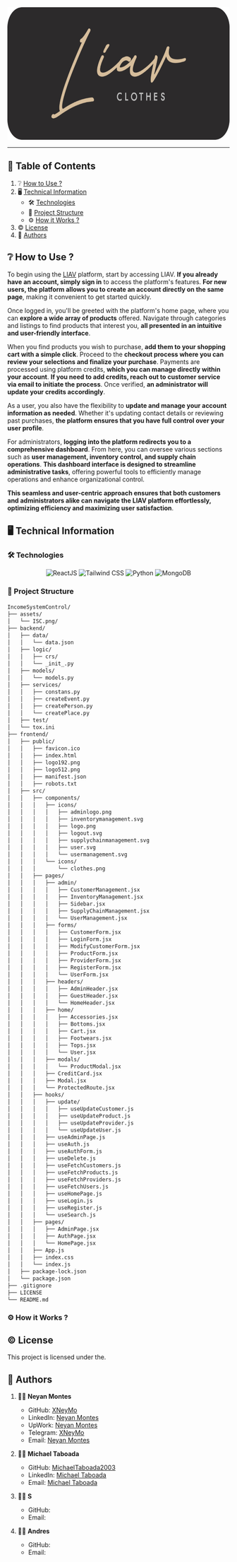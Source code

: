 <div align='center'>
    <img id='theme' src='https://github.com/XNeyMo/Liav/blob/main/assets/Liav.png' height='300px' alt='Logo' />
</div>

---

## :scroll: Table of Contents

1. :grey_question: [How to Use ?](#how-to-use)
2. :desktop_computer: [Technical Information](#technical-information)
    - :hammer_and_wrench: [Technologies](#technologies)
    - :open_file_folder: [Project Structure](#project-structure)
    - :gear: [How it Works ?](#how-it-works)
3. :copyright: [License](#license)
4. :wave: [Authors](#authors)

## <a name="how-to-use"> :grey_question: How to Use ?</a>

To begin using the [LIAV](https://liav.netlify.app) platform, start by accessing LIAV. **If you already have an account, simply sign in** to access the platform's features. **For new users, the platform allows you to create an account directly on the same page**, making it convenient to get started quickly.

Once logged in, you'll be greeted with the platform's home page, where you can **explore a wide array of products** offered. Navigate through categories and listings to find products that interest you, **all presented in an intuitive and user-friendly interface**.

When you find products you wish to purchase, **add them to your shopping cart with a simple click**. Proceed to the **checkout process where you can review your selections and finalize your purchase**. Payments are processed using platform credits, **which you can manage directly within your account**. **If you need to add credits, reach out to customer service via email to initiate the process**. Once verified, **an administrator will update your credits accordingly**.

As a user, you also have the flexibility to **update and manage your account information as needed**. Whether it's updating contact details or reviewing past purchases, **the platform ensures that you have full control over your user profile**.

For administrators, **logging into the platform redirects you to a comprehensive dashboard**. From here, you can oversee various sections such as **user management, inventory control, and supply chain operations**. **This dashboard interface is designed to streamline administrative tasks**, offering powerful tools to efficiently manage operations and enhance organizational control.

**This seamless and user-centric approach ensures that both customers and administrators alike can navigate the LIAV platform effortlessly, optimizing efficiency and maximizing user satisfaction**.

## <a name="technical-information"> :desktop_computer: Technical Information</a>

### <a name="technologies"> :hammer_and_wrench: Technologies</a>

<div align='center'>
    <img src='https://img.shields.io/badge/ReactJS-20232A?style=for-the-badge&logo=react&logoColor=61DAFB' alt='ReactJS' />
    <img src='https://img.shields.io/badge/Tailwind_CSS-38B2AC?style=for-the-badge&logo=tailwind-css&logoColor=white' alt='Tailwind CSS' />
    <img src='https://img.shields.io/badge/Python-14354C?style=for-the-badge&logo=python&logoColor=ffcc3b' alt='Python' />
    <img src='https://img.shields.io/badge/MongoDB-4EA94B?style=for-the-badge&logo=mongodb&logoColor=white' alt='MongoDB' />
</div>

### <a name='project-structure'> :open_file_folder: Project Structure</a>

```
IncomeSystemControl/
├── assets/
│   └── ISC.png/
├── backend/
│   ├── data/
│   │   └── data.json
│   ├── logic/
│   │   ├── crs/
│   │   └── _init_.py
│   ├── models/
│   │   └── models.py
│   ├── services/
│   │   ├── constans.py
│   │   ├── createEvent.py
│   │   ├── createPerson.py
│   │   └── createPlace.py
│   ├── test/
│   └── tox.ini
├── frontend/
│   ├── public/
│   │   ├── favicon.ico
│   │   ├── index.html
│   │   ├── logo192.png
│   │   ├── logo512.png
│   │   ├── manifest.json
│   │   ├── robots.txt
│   ├── src/
│   │   ├── components/
│   │   │   ├── icons/
│   │   │   │   ├── adminlogo.png
│   │   │   │   ├── inventorymanagement.svg
│   │   │   │   ├── logo.png
│   │   │   │   ├── logout.svg
│   │   │   │   ├── supplychainmanagement.svg
│   │   │   │   ├── user.svg
│   │   │   │   └── usermanagement.svg
│   │   │   └── icons/
│   │   │       └── clothes.png
│   │   ├── pages/
│   │   │   ├── admin/
│   │   │   │   ├── CustomerManagement.jsx
│   │   │   │   ├── InventoryManagement.jsx
│   │   │   │   ├── Sidebar.jsx
│   │   │   │   ├── SupplyChainManagement.jsx
│   │   │   │   └── UserManagement.jsx
│   │   │   ├── forms/
│   │   │   │   ├── CustomerForm.jsx
│   │   │   │   ├── LoginForm.jsx
│   │   │   │   ├── ModifyCustomerForm.jsx
│   │   │   │   ├── ProductForm.jsx
│   │   │   │   ├── ProviderForm.jsx
│   │   │   │   ├── RegisterForm.jsx
│   │   │   │   └── UserForm.jsx
│   │   │   ├── headers/
│   │   │   │   ├── AdminHeader.jsx
│   │   │   │   ├── GuestHeader.jsx
│   │   │   │   └── HomeHeader.jsx
│   │   │   ├── home/
│   │   │   │   ├── Accessories.jsx
│   │   │   │   ├── Bottoms.jsx
│   │   │   │   ├── Cart.jsx
│   │   │   │   ├── Footwears.jsx
│   │   │   │   ├── Tops.jsx
│   │   │   │   └── User.jsx
│   │   │   ├── modals/
│   │   │   │   └── ProductModal.jsx
│   │   │   ├── CreditCard.jsx
│   │   │   ├── Modal.jsx
│   │   │   └── ProtectedRoute.jsx
│   │   ├── hooks/
│   │   │   ├── update/
│   │   │   │   ├── useUpdateCustomer.js
│   │   │   │   ├── useUpdateProduct.js
│   │   │   │   ├── useUpdateProvider.js
│   │   │   │   └── useUpdateUser.js
│   │   │   ├── useAdminPage.js
│   │   │   ├── useAuth.js
│   │   │   ├── useAuthForm.js
│   │   │   ├── useDelete.js
│   │   │   ├── useFetchCustomers.js
│   │   │   ├── useFetchProducts.js
│   │   │   ├── useFetchProviders.js
│   │   │   ├── useFetchUsers.js
│   │   │   ├── useHomePage.js
│   │   │   ├── useLogin.js
│   │   │   ├── useRegister.js
│   │   │   └── useSearch.js
│   │   ├── pages/
│   │   │   ├── AdminPage.jsx
│   │   │   ├── AuthPage.jsx
│   │   │   └── HomePage.jsx
│   │   ├── App.js
│   │   ├── index.css
│   │   └── index.js
│   ├── package-lock.json
│   └── package.json
├── .gitignore
├── LICENSE
└── README.md
```

### <a name="how-it-works"> :gear: How it Works ?</a>



## <a name="license"> :copyright: License</a>

This project is licensed under the.

## <a name="authors"> :wave: Authors</a>

1. :frowning_man: **Neyan Montes**
   - GitHub: [XNeyMo](https://github.com/XNeyMo)
   - LinkedIn: [Neyan Montes](https://www.linkedin.com/in/neyanmontes/)
   - UpWork: [Neyan Montes](https://www.upwork.com/freelancers/~016725aa35a6808ac8)
   - Telegram: [XNeyMo](https://t.me/xneymo)
   - Email: [Neyan Montes](mailto:xneymodev@gmail.com)

2. :frowning_man: **Michael Taboada**
   - GitHub: [MichaelTaboada2003](https://github.com/MichaelTaboada2003)
   - LinkedIn: [Michael Taboada](https://www.linkedin.com/in/michael-taboada-naranjo-0263171b1)
   - Email: [Michael Taboada](mailto:narutosaga00@gmail.com)
  
3. :frowning_woman: **S**
   - GitHub: 
   - Email:

4. :frowning_man: **Andres**
   - GitHub: 
   - Email: 
